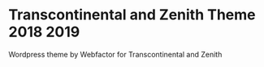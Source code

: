 # Transcontinental and Zenith Theme 2018 2019

Wordpress theme by Webfactor for Transcontinental and Zenith
